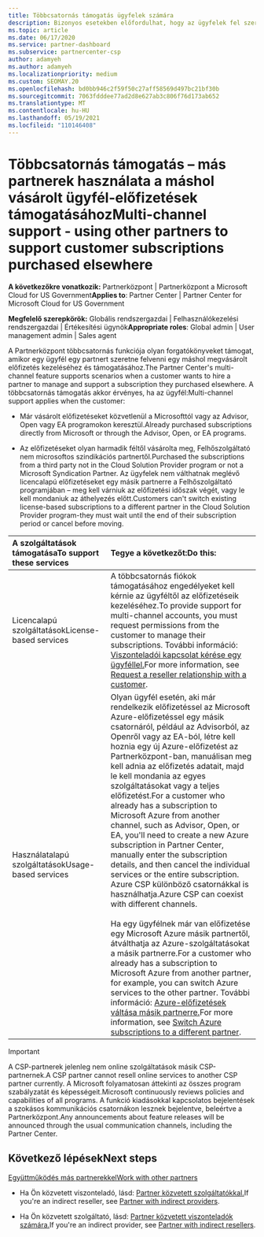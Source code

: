 ```yaml
---
title: Többcsatornás támogatás ügyfelek számára
description: Bizonyos esetekben előfordulhat, hogy az ügyfelek fel szeretnék venni, hogy kiépítsen és támogassanak egy máshol vásárolt előfizetést.
ms.topic: article
ms.date: 06/17/2020
ms.service: partner-dashboard
ms.subservice: partnercenter-csp
author: adamyeh
ms.author: adamyeh
ms.localizationpriority: medium
ms.custom: SEOMAY.20
ms.openlocfilehash: bd0bb946c2f59f50c27aff58569d497bc21bf30b
ms.sourcegitcommit: 7063fdddee77ad2d8e627ab3c806f76d173ab652
ms.translationtype: MT
ms.contentlocale: hu-HU
ms.lasthandoff: 05/19/2021
ms.locfileid: "110146408"
---
```

# <a name="multi-channel-support---using-other-partners-to-support-customer-subscriptions-purchased-elsewhere"></a><span data-ttu-id="44684-103">Többcsatornás támogatás – más partnerek használata a máshol vásárolt ügyfél-előfizetések támogatásához</span><span class="sxs-lookup"><span data-stu-id="44684-103">Multi-channel support - using other partners to support customer subscriptions purchased elsewhere</span></span>

<span data-ttu-id="44684-104">**A következőkre vonatkozik:** Partnerközpont | Partnerközpont a Microsoft Cloud for US Government</span><span class="sxs-lookup"><span data-stu-id="44684-104">**Applies to**: Partner Center | Partner Center for Microsoft Cloud for US Government</span></span>

<span data-ttu-id="44684-105">**Megfelelő szerepkörök:** Globális rendszergazdai | Felhasználókezelési rendszergazdai | Értékesítési ügynök</span><span class="sxs-lookup"><span data-stu-id="44684-105">**Appropriate roles**: Global admin | User management admin | Sales agent</span></span>

<span data-ttu-id="44684-106">A Partnerközpont többcsatornás funkciója olyan forgatókönyveket támogat, amikor egy ügyfél egy partnert szeretne felvenni egy máshol megvásárolt előfizetés kezeléséhez és támogatásához.</span><span class="sxs-lookup"><span data-stu-id="44684-106">The Partner Center's multi-channel feature supports scenarios when a customer wants to hire a partner to manage and support a subscription they purchased elsewhere.</span></span> <span data-ttu-id="44684-107">A többcsatornás támogatás akkor érvényes, ha az ügyfél:</span><span class="sxs-lookup"><span data-stu-id="44684-107">Multi-channel support applies when the customer:</span></span>

- <span data-ttu-id="44684-108">Már vásárolt előfizetéseket közvetlenül a Microsofttól vagy az Advisor, Open vagy EA programokon keresztül.</span><span class="sxs-lookup"><span data-stu-id="44684-108">Already purchased subscriptions directly from Microsoft or through the Advisor, Open, or EA programs.</span></span>

- <span data-ttu-id="44684-109">Az előfizetéseket olyan harmadik féltől vásárolta meg, Felhőszolgáltató nem microsoftos szindikációs partnertől.</span><span class="sxs-lookup"><span data-stu-id="44684-109">Purchased the subscriptions from a third party not in the Cloud Solution Provider program or not a Microsoft Syndication Partner.</span></span> <span data-ttu-id="44684-110">Az ügyfelek nem válthatnak meglévő licencalapú előfizetéseket egy másik partnerre a Felhőszolgáltató programjában – meg kell várniuk az előfizetési időszak végét, vagy le kell mondaniuk az áthelyezés előtt.</span><span class="sxs-lookup"><span data-stu-id="44684-110">Customers can't switch existing license-based subscriptions to a different partner in the Cloud Solution Provider program-they must wait until the end of their subscription period or cancel before moving.</span></span>

|<span data-ttu-id="44684-111">A szolgáltatások támogatása</span><span class="sxs-lookup"><span data-stu-id="44684-111">To support these services</span></span>  | <span data-ttu-id="44684-112">Tegye a következőt:</span><span class="sxs-lookup"><span data-stu-id="44684-112">Do this:</span></span> |
|:---------|:---------|
|<span data-ttu-id="44684-113">Licencalapú szolgáltatások</span><span class="sxs-lookup"><span data-stu-id="44684-113">License-based services</span></span>    | <span data-ttu-id="44684-114">A többcsatornás fiókok támogatásához engedélyeket kell kérnie az ügyféltől az előfizetéseik kezeléséhez.</span><span class="sxs-lookup"><span data-stu-id="44684-114">To provide support for multi-channel accounts, you must request permissions from the customer to manage their subscriptions.</span></span> <span data-ttu-id="44684-115">További információ: [Viszonteladói kapcsolat kérése egy ügyféllel.](request-a-relationship-with-a-customer.md)</span><span class="sxs-lookup"><span data-stu-id="44684-115">For more information, see [Request a reseller relationship with a customer](request-a-relationship-with-a-customer.md).</span></span>   |
|<span data-ttu-id="44684-116">Használatalapú szolgáltatások</span><span class="sxs-lookup"><span data-stu-id="44684-116">Usage-based services</span></span>     |  <span data-ttu-id="44684-117">Olyan ügyfél esetén, aki már rendelkezik előfizetéssel az Microsoft Azure-előfizetéssel egy másik csatornáról, például az Advisorból, az Openről vagy az EA-ból, létre kell hoznia egy új Azure-előfizetést az Partnerközpont-ban, manuálisan meg kell adnia az előfizetés adatait, majd le kell mondania az egyes szolgáltatásokat vagy a teljes előfizetést.</span><span class="sxs-lookup"><span data-stu-id="44684-117">For a customer who already has a subscription to Microsoft Azure from another channel, such as Advisor, Open, or EA, you'll need to create a new Azure subscription in Partner Center, manually enter the subscription details, and then cancel the individual services or the entire subscription.</span></span> <span data-ttu-id="44684-118">Azure CSP különböző csatornákkal is használhatja.</span><span class="sxs-lookup"><span data-stu-id="44684-118">Azure CSP can coexist with different channels.</span></span><br/><br/> <span data-ttu-id="44684-119">Ha egy ügyfélnek már van előfizetése egy Microsoft Azure másik partnertől, átválthatja az Azure-szolgáltatásokat a másik partnerre.</span><span class="sxs-lookup"><span data-stu-id="44684-119">For a customer who already has a subscription to Microsoft Azure from another partner, for example, you can switch Azure services to the other partner.</span></span>  <span data-ttu-id="44684-120">További információ: [Azure-előfizetések váltása másik partnerre.](switch-azure-subscriptions-to-a-different-partner.md)</span><span class="sxs-lookup"><span data-stu-id="44684-120">For more information, see [Switch Azure subscriptions to a different partner](switch-azure-subscriptions-to-a-different-partner.md).</span></span> |

> [!IMPORTANT]  
> <span data-ttu-id="44684-121">A CSP-partnerek jelenleg nem online szolgáltatások másik CSP-partnernek.</span><span class="sxs-lookup"><span data-stu-id="44684-121">A CSP partner cannot resell online services to another CSP partner currently.</span></span> <span data-ttu-id="44684-122">A Microsoft folyamatosan áttekinti az összes program szabályzatát és képességeit.</span><span class="sxs-lookup"><span data-stu-id="44684-122">Microsoft continuously reviews policies and capabilities of all programs.</span></span> <span data-ttu-id="44684-123">A funkció kiadásokkal kapcsolatos bejelentések a szokásos kommunikációs csatornákon lesznek bejelentve, beleértve a Partnerközpont.</span><span class="sxs-lookup"><span data-stu-id="44684-123">Any announcements about feature releases will be announced through the usual communication channels, including the Partner Center.</span></span>

## <a name="next-steps"></a><span data-ttu-id="44684-124">Következő lépések</span><span class="sxs-lookup"><span data-stu-id="44684-124">Next steps</span></span>

[<span data-ttu-id="44684-125">Együttműködés más partnerekkel</span><span class="sxs-lookup"><span data-stu-id="44684-125">Work with other partners</span></span>](work-with-other-partners.md)

- <span data-ttu-id="44684-126">Ha Ön közvetett viszonteladó, lásd: [Partner közvetett szolgáltatókkal.](indirect-reseller-tasks-in-partner-center.md)</span><span class="sxs-lookup"><span data-stu-id="44684-126">If you're an indirect reseller, see [Partner with indirect providers](indirect-reseller-tasks-in-partner-center.md).</span></span>

- <span data-ttu-id="44684-127">Ha Ön közvetett szolgáltató, lásd: [Partner közvetett viszonteladók számára.](indirect-provider-tasks-in-partner-center.md)</span><span class="sxs-lookup"><span data-stu-id="44684-127">If you're an indirect provider, see [Partner with indirect resellers](indirect-provider-tasks-in-partner-center.md).</span></span>
